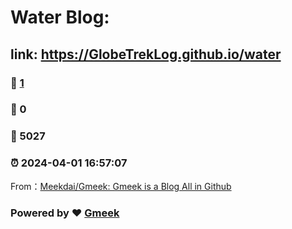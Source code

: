 # Water Blog:
## link: https://GlobeTrekLog.github.io/water 

### :page_facing_up: [1](https://GlobeTrekLog.github.io/water/tag.html) 
### :speech_balloon: 0 
### :hibiscus: 5027 
### :alarm_clock: 2024-04-01 16:57:07 

From：[Meekdai/Gmeek: Gmeek is a Blog All in Github](https://github.com/Meekdai/Gmeek)


### Powered by :heart: [Gmeek](https://github.com/Meekdai/Gmeek)


